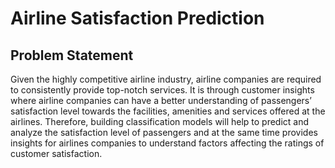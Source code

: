 # Airline Satisfaction Prediction

## Problem Statement
Given the highly competitive airline industry, airline companies are required to consistently provide top-notch services. It is through customer insights where airline companies can have a better understanding of passengers’ satisfaction level towards the facilities, amenities and services offered at the airlines. Therefore, building classification models will help to predict and analyze the satisfaction level of passengers and at the same time provides insights for airlines companies to understand factors affecting the ratings of customer satisfaction.

